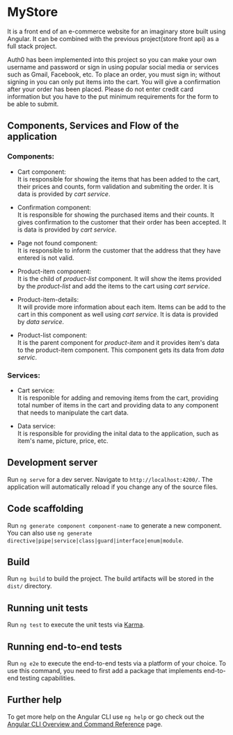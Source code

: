 # MyStore

It is a front end of an e-commerce website for an imaginary store built using Angular.
It can be combined with the previous project(store front api) as a full stack project.

Auth0 has been implemented into this project so you can make your own username and password or sign in using popular social media or services such as Gmail, Facebook, etc.
To place an order, you must sign in; without signing in you can only put items into the cart. You will give a confirmation after your order has been placed. Please do not enter credit card information but you have to the put minimum requirements for the form to be able to submit.

## Components, Services and Flow of the application

### Components:

- Cart component: <br>
  It is responsible for showing the items that has been added to the cart, their prices and counts, form validation and submiting the order. It is data is provided by _cart service_.

- Confirmation component:<br>
  It is responsible for showing the purchased items and their counts. It gives confirmation to the customer that their order has been accepted. It is data is provided by _cart service_.

- Page not found component:<br>
  It is responsible to inform the customer that the address that they have entered is not valid.

- Product-item component:<br>
  It is the child of _product-list_ component. It will show the items provided by the _product-list_ and add the items to the cart using _cart service_.

- Product-item-details:<br>
  It will provide more information about each item. Items can be add to the cart in this component as well using _cart service_. It is data is provided by _data service_.

- Product-list component:<br>
  It is the parent component for _product-item_ and it provides item's data to the product-item component. This component gets its data from _data servic_.

### Services:

- Cart service:<br>
  It is responible for adding and removing items from the cart, providing total number of items in the cart and providing data to any component that needs to manipulate the cart data.

- Data service:<br>
  It is responsible for providing the inital data to the application, such as item's name, picture, price, etc.

## Development server

Run `ng serve` for a dev server. Navigate to `http://localhost:4200/`. The application will automatically reload if you change any of the source files.

## Code scaffolding

Run `ng generate component component-name` to generate a new component. You can also use `ng generate directive|pipe|service|class|guard|interface|enum|module`.

## Build

Run `ng build` to build the project. The build artifacts will be stored in the `dist/` directory.

## Running unit tests

Run `ng test` to execute the unit tests via [Karma](https://karma-runner.github.io).

## Running end-to-end tests

Run `ng e2e` to execute the end-to-end tests via a platform of your choice. To use this command, you need to first add a package that implements end-to-end testing capabilities.

## Further help

To get more help on the Angular CLI use `ng help` or go check out the [Angular CLI Overview and Command Reference](https://angular.io/cli) page.
